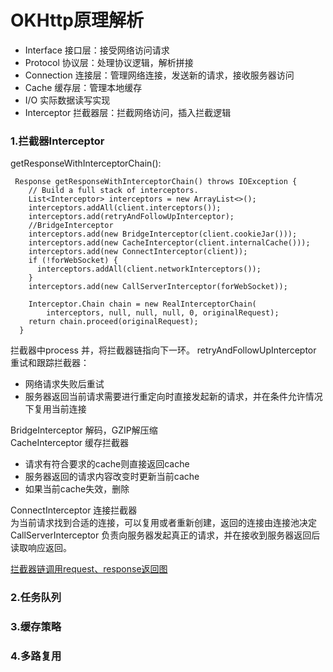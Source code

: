 # OKHttp原理解析

- Interface 接口层：接受网络访问请求
- Protocol 协议层：处理协议逻辑，解析拼接
- Connection 连接层：管理网络连接，发送新的请求，接收服务器访问
- Cache 缓存层：管理本地缓存
- I/O 实际数据读写实现
- Interceptor 拦截器层：拦截网络访问，插入拦截逻辑

### 1.拦截器Interceptor
getResponseWithInterceptorChain():
```
 Response getResponseWithInterceptorChain() throws IOException {
    // Build a full stack of interceptors.
    List<Interceptor> interceptors = new ArrayList<>();
    interceptors.addAll(client.interceptors());
    interceptors.add(retryAndFollowUpInterceptor);
    //BridgeInterceptor
    interceptors.add(new BridgeInterceptor(client.cookieJar()));
    interceptors.add(new CacheInterceptor(client.internalCache()));
    interceptors.add(new ConnectInterceptor(client));
    if (!forWebSocket) {
      interceptors.addAll(client.networkInterceptors());
    }
    interceptors.add(new CallServerInterceptor(forWebSocket));

    Interceptor.Chain chain = new RealInterceptorChain(
        interceptors, null, null, null, 0, originalRequest);
    return chain.proceed(originalRequest);
  }
```
拦截器中process 并，将拦截器链指向下一环。
retryAndFollowUpInterceptor 重试和跟踪拦截器：
- 网络请求失败后重试
- 服务器返回当前请求需要进行重定向时直接发起新的请求，并在条件允许情况下复用当前连接

BridgeInterceptor 解码，GZIP解压缩  
CacheInterceptor 缓存拦截器  
- 请求有符合要求的cache则直接返回cache
- 服务器返回的请求内容改变时更新当前cache
- 如果当前cache失效，删除

ConnectInterceptor  连接拦截器  
为当前请求找到合适的连接，可以复用或者重新创建，返回的连接由连接池决定    
CallServerInterceptor 负责向服务器发起真正的请求，并在接收到服务器返回后读取响应返回。



[拦截器链调用request、response返回图](http://ata2-img.cn-hangzhou.img-pub.aliyun-inc.com/e67029972070a7dd84206023b179dbd1.png)


### 2.任务队列  


### 3.缓存策略 


### 4.多路复用  





